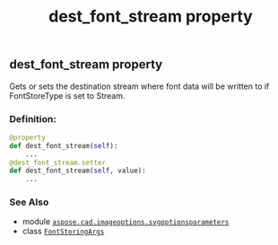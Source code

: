 ﻿---
title: dest_font_stream property
second_title: Aspose.CAD for Python via .NET API References
description: 
type: docs
weight: 30
url: /python-net/aspose.cad.imageoptions.svgoptionsparameters/fontstoringargs/dest_font_stream/
is_root: false
---

## dest_font_stream property


Gets or sets the destination stream where font data will be written to if FontStoreType is set to Stream.
### Definition:
```python
@property
def dest_font_stream(self):
    ...
@dest_font_stream.setter
def dest_font_stream(self, value):
    ...
```

### See Also
* module [`aspose.cad.imageoptions.svgoptionsparameters`](../../)
* class [`FontStoringArgs`](/cad/python-net/aspose.cad.imageoptions.svgoptionsparameters/fontstoringargs)
